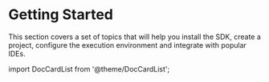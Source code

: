 # Getting Started

This section covers a set of topics that will help you install the SDK, create a project, configure the execution environment and integrate with popular IDEs.

import DocCardList from '@theme/DocCardList';

<DocCardList />
